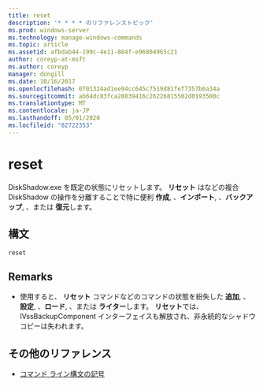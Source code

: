 ```yaml
---
title: reset
description: '* * * * のリファレンストピック'
ms.prod: windows-server
ms.technology: manage-windows-commands
ms.topic: article
ms.assetid: afbdab44-199c-4e11-884f-e96804965c21
author: coreyp-at-msft
ms.author: coreyp
manager: dongill
ms.date: 10/16/2017
ms.openlocfilehash: 0701324ad1ee94cc645c7519d81fef7357b6a34a
ms.sourcegitcommit: ab64dc83fca28039416c26226815502d0193500c
ms.translationtype: MT
ms.contentlocale: ja-JP
ms.lasthandoff: 05/01/2020
ms.locfileid: "82722353"
---
```

# <a name="reset"></a>reset



DiskShadow.exe を既定の状態にリセットします。 **リセット** はなどの複合 DiskShadow の操作を分離することで特に便利 **作成**, 、**インポート**, 、**バックアップ**, 、または **復元**します。

## <a name="syntax"></a>構文

```
reset
```

## <a name="remarks"></a>Remarks

-   使用すると、 **リセット** コマンドなどのコマンドの状態を紛失した **追加**, 、**設定**, 、**ロード**, 、または **ライター**します。 **リセット**では、IVssBackupComponent インターフェイスも解放され、非永続的なシャドウコピーは失われます。

## <a name="additional-references"></a>その他のリファレンス

- [コマンド ライン構文の記号](command-line-syntax-key.md)